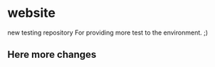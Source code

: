 # website
new testing repository
For providing more test to the environment. ;) 
## Here more changes
